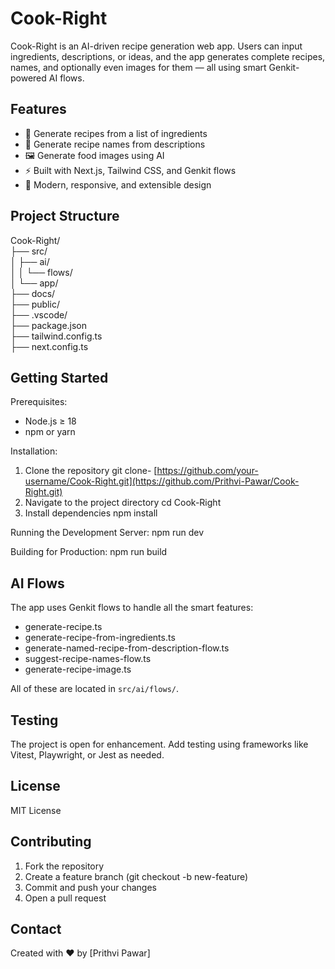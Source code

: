 Cook-Right
==========

Cook-Right is an AI-driven recipe generation web app. Users can input ingredients, descriptions, or ideas, and the app generates complete recipes, names, and optionally even images for them — all using smart Genkit-powered AI flows.

Features
--------

- 🍲 Generate recipes from a list of ingredients
- 🧠 Generate recipe names from descriptions
- 🖼️ Generate food images using AI
- ⚡ Built with Next.js, Tailwind CSS, and Genkit flows
- 🧾 Modern, responsive, and extensible design

Project Structure
-----------------

Cook-Right/<br>
├── src/<br>
│   ├── ai/                              
│   │   └── flows/                       
│   └── app/                            
├── docs/                               
├── public/                             
├── .vscode/                            
├── package.json                         
├── tailwind.config.ts                  
├── next.config.ts                      

Getting Started
---------------

Prerequisites:
- Node.js ≥ 18
- npm or yarn

Installation:
1. Clone the repository
   git clone- [https://github.com/your-username/Cook-Right.git](https://github.com/Prithvi-Pawar/Cook-Right.git)
2. Navigate to the project directory
   cd Cook-Right
3. Install dependencies
   npm install

Running the Development Server:
   npm run dev

Building for Production:
   npm run build

AI Flows
--------

The app uses Genkit flows to handle all the smart features:

- generate-recipe.ts
- generate-recipe-from-ingredients.ts
- generate-named-recipe-from-description-flow.ts
- suggest-recipe-names-flow.ts
- generate-recipe-image.ts

All of these are located in `src/ai/flows/`.

Testing
-------

The project is open for enhancement. Add testing using frameworks like Vitest, Playwright, or Jest as needed.

License
-------

MIT License

Contributing
------------

1. Fork the repository
2. Create a feature branch (git checkout -b new-feature)
3. Commit and push your changes
4. Open a pull request

Contact
-------

Created with ❤️ by [Prithvi Pawar]
